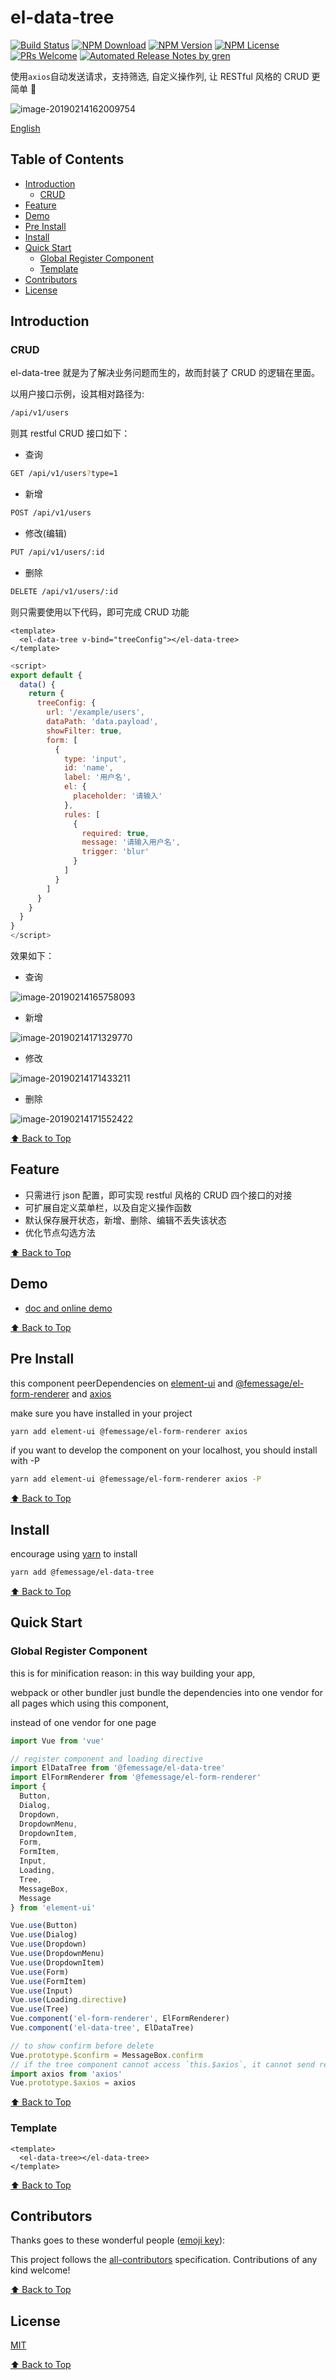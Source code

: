 # el-data-tree

[![Build Status](https://travis-ci.com/FEMessage/el-data-tree.svg?branch=master)](https://travis-ci.com/FEMessage/el-data-tree)
[![NPM Download](https://img.shields.io/npm/dm/@femessage/el-data-tree.svg)](https://www.npmjs.com/package/@femessage/el-data-tree)
[![NPM Version](https://img.shields.io/npm/v/@femessage/el-data-tree.svg)](https://www.npmjs.com/package/@femessage/el-data-tree)
[![NPM License](https://img.shields.io/npm/l/@femessage/el-data-tree.svg)](https://github.com/FEMessage/el-data-tree/blob/master/LICENSE)
[![PRs Welcome](https://img.shields.io/badge/PRs-welcome-brightgreen.svg)](https://github.com/FEMessage/el-data-tree/pulls)
[![Automated Release Notes by gren](https://img.shields.io/badge/%F0%9F%A4%96-release%20notes-00B2EE.svg)](https://github-tools.github.io/github-release-notes/)

使用`axios`自动发送请求，支持筛选, 自定义操作列, 让 RESTful 风格的 CRUD 更简单 👏

![image-20190214162009754](https://cdn.nlark.com/yuque/0/2019/gif/304775/1563349479656-c6a6b52d-6b2b-4406-bc3e-b1aacae795f2.gif)

[English](./README-en.md)

## Table of Contents <!-- omit in toc -->

* [Introduction](#introduction)
  * [CRUD](#crud)
* [Feature](#feature)
* [Demo](#demo)
* [Pre Install](#pre-install)
* [Install](#install)
* [Quick Start](#quick-start)
  * [Global Register Component](#global-register-component)
  * [Template](#template)
* [Contributors](#contributors)
* [License](#license)

## Introduction

### CRUD

el-data-tree 就是为了解决业务问题而生的，故而封装了 CRUD 的逻辑在里面。

以用户接口示例，设其相对路径为:

```sh
/api/v1/users
```

则其 restful CRUD 接口如下：

* 查询

```sh
GET /api/v1/users?type=1
```

* 新增

```sh
POST /api/v1/users
```

* 修改(编辑)

```sh
PUT /api/v1/users/:id
```

* 删除

```sh
DELETE /api/v1/users/:id
```

则只需要使用以下代码，即可完成 CRUD 功能

```vue
<template>
  <el-data-tree v-bind="treeConfig"></el-data-tree>
</template>
```

```js
<script>
export default {
  data() {
    return {
      treeConfig: {
        url: '/example/users',
        dataPath: 'data.payload',
        showFilter: true,
        form: [
          {
            type: 'input',
            id: 'name',
            label: '用户名',
            el: {
              placeholder: '请输入'
            },
            rules: [
              {
                required: true,
                message: '请输入用户名',
                trigger: 'blur'
              }
            ]
          }
        ]
      }
    }
  }
}
</script>
```

效果如下：

* 查询

![image-20190214165758093](https://cdn.nlark.com/yuque/0/2019/png/304775/1563349470430-32671f09-db40-44ba-a2dc-afbb26d1e16e.png)

* 新增

![image-20190214171329770](https://cdn.nlark.com/yuque/0/2019/png/304775/1563349471728-feb393b5-8cbe-4635-afd1-80e59931cac9.png)

* 修改

![image-20190214171433211](https://cdn.nlark.com/yuque/0/2019/png/304775/1563349471681-d64eba18-7e51-4b5b-9614-b799a51c6b13.png)

* 删除

![image-20190214171552422](https://cdn.nlark.com/yuque/0/2019/png/304775/1563349471832-c6e18734-b91e-4731-bb8d-6c50fa894184.png)

[⬆ Back to Top](#table-of-contents)

## Feature

* 只需进行 json 配置，即可实现 restful 风格的 CRUD 四个接口的对接
* 可扩展自定义菜单栏，以及自定义操作函数
* 默认保存展开状态，新增、删除、编辑不丢失该状态
* 优化节点勾选方法

[⬆ Back to Top](#table-of-contents)

## Demo

* [doc and online demo](https://femessage.github.io/el-data-tree/)

[⬆ Back to Top](#table-of-contents)

## Pre Install

this component peerDependencies on [element-ui](http://element.eleme.io/#/zh-CN/component/tree) and [@femessage/el-form-renderer](https://github.com/FEMessage/el-form-renderer) and [axios](https://github.com/axios/axios)

make sure you have installed in your project

```sh
yarn add element-ui @femessage/el-form-renderer axios
```

if you want to develop the component on your localhost, you should install with -P

```sh
yarn add element-ui @femessage/el-form-renderer axios -P
```

[⬆ Back to Top](#table-of-contents)

## Install

encourage using [yarn](https://yarnpkg.com/en/docs/install#mac-stable) to install

```sh
yarn add @femessage/el-data-tree
```

[⬆ Back to Top](#table-of-contents)

## Quick Start

### Global Register Component

this is for minification reason: in this way building your app,

webpack or other bundler just bundle the dependencies into one vendor for all pages which using this component,

instead of one vendor for one page

```js
import Vue from 'vue'

// register component and loading directive
import ElDataTree from '@femessage/el-data-tree'
import ElFormRenderer from '@femessage/el-form-renderer'
import {
  Button,
  Dialog,
  Dropdown,
  DropdownMenu,
  DropdownItem,
  Form,
  FormItem,
  Input,
  Loading,
  Tree,
  MessageBox,
  Message
} from 'element-ui'

Vue.use(Button)
Vue.use(Dialog)
Vue.use(Dropdown)
Vue.use(DropdownMenu)
Vue.use(DropdownItem)
Vue.use(Form)
Vue.use(FormItem)
Vue.use(Input)
Vue.use(Loading.directive)
Vue.use(Tree)
Vue.component('el-form-renderer', ElFormRenderer)
Vue.component('el-data-tree', ElDataTree)

// to show confirm before delete
Vue.prototype.$confirm = MessageBox.confirm
// if the tree component cannot access `this.$axios`, it cannot send request
import axios from 'axios'
Vue.prototype.$axios = axios
```

[⬆ Back to Top](#table-of-contents)

### Template

```vue
<template>
  <el-data-tree></el-data-tree>
</template>
```

[⬆ Back to Top](#table-of-contents)

## Contributors

Thanks goes to these wonderful people ([emoji key](https://allcontributors.org/docs/en/emoji-key)):

<!-- ALL-CONTRIBUTORS-LIST:START - Do not remove or modify this section -->

<!-- prettier-ignore -->
<!-- ALL-CONTRIBUTORS-LIST:END -->

This project follows the [all-contributors](https://github.com/all-contributors/all-contributors) specification. Contributions of any kind welcome!

[⬆ Back to Top](#table-of-contents)

## License

[MIT](./LICENSE)

[⬆ Back to Top](#table-of-contents)

